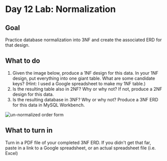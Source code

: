 # Day 12 Lab: Normalization

## Goal
Practice database normalization into 3NF and create the associated ERD for that design.

## What to do 
1. Given the image below, produce a 1NF design for this data. In your 1NF design, put everything into one giant table. What are some candidate keys? (Hint: I used a Google spreadsheet to make my 1NF table.)
2. Is the resulting table also in 2NF? Why or why not? If not, produce a 2NF design for this data.
3. Is the resulting database in 3NF? Why or why not? Produce a 3NF ERD for this data in MySQL Workbench.

![un-normalized order form](https://github.com/megansquire/CSC301Spr2019/blob/master/images/normalization.lab.1.png)

## What to turn in
Turn in a PDF file of your completed 3NF ERD. If you didn't get that far, paste in a link to a Google spreadsheet, or an actual spreadsheet file (i.e. Excel)
